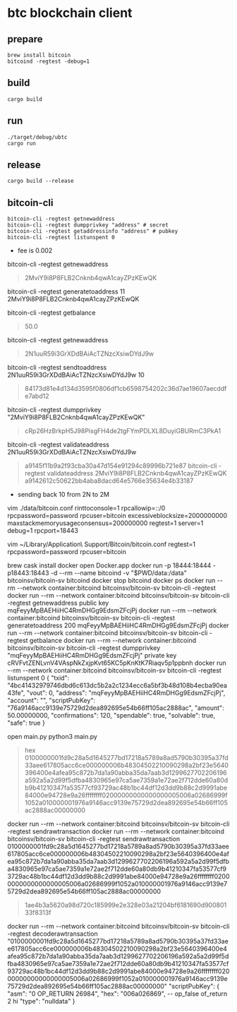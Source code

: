 # btc blockchain client

## prepare
```
brew install bitcoin
bitcoind -regtest -debug=1
```

## build
```
cargo build
```

## run
```
./target/debug/ubtc
cargo run
```

## release
```
cargo build --release
```

## bitcoin-cli
```
bitcoin-cli -regtest getnewaddress
bitcoin-cli -regtest dumpprivkey "address" # secret
bitcoin-cli -regtest getaddressinfo "address" # pubkey
bitcoin-cli -regtest listunspent 0
```

- fee is 0.002

bitcoin-cli -regtest getnewaddress
> 2MviY9i8P8FLB2Cnknb4qwA1cayZPzKEwQK

bitcoin-cli -regtest generatetoaddress 11 2MviY9i8P8FLB2Cnknb4qwA1cayZPzKEwQK

bitcoin-cli -regtest getbalance
> 50.0

bitcoin-cli -regtest getnewaddress
> 2N1uuR59i3GrXDdBAiAcTZNzcXsiwDYdJ9w

bitcoin-cli -regtest sendtoaddress 2N1uuR59i3GrXDdBAiAcTZNzcXsiwDYdJ9w 10
> 84173d81e4d134d3595f0806df1cb6598754202c36d7ae19607aecddfe7abd12

bitcoin-cli -regtest dumpprivkey "2MviY9i8P8FLB2Cnknb4qwA1cayZPzKEwQK"
> cRp26HzBrkpH5J98PisgFH4de2tgFYmPDLXL8DuyiGBURmC3PkA1

bitcoin-cli -regtest validateaddress 2N1uuR59i3GrXDdBAiAcTZNzcXsiwDYdJ9w
> a9145f11b9a2f93cba30a47d154e91294c89996b721e87
bitcoin-cli -regtest validateaddress 2MviY9i8P8FLB2Cnknb4qwA1cayZPzKEwQK
> a9142612c50622bb4aba8dacd64e5766e35634e4b33187

- sending back 10 from 2N to 2M

vim ./data/bitcoin.conf
rinttoconsole=1
rpcallowip=::/0
rpcpassword=password
rpcuser=bitcoin
excessiveblocksize=2000000000
maxstackmemoryusageconsensus=200000000
regtest=1
server=1
debug=1
rpcport=18443

vim ~/Library/Application\ Support/Bitcoin/bitcoin.conf
regtest=1
rpcpassword=password
rpcuser=bitcoin

brew cask install docker
open Docker.app
docker run -p 18444:18444 -p18443:18443 -d --rm --name bitcoind -v "$PWD/data:/data" bitcoinsv/bitcoin-sv bitcoind
docker stop bitcoind
docker ps
docker run --rm --network container:bitcoind bitcoinsv/bitcoin-sv bitcoin-cli -regtest <cmd>
docker run --rm --network container:bitcoind bitcoinsv/bitcoin-sv bitcoin-cli -regtest getnewaddress
public key mqFeyyMpBAEHiiHC4RmDHGg9EdsmZFcjPj
docker run --rm --network container:bitcoind bitcoinsv/bitcoin-sv bitcoin-cli -regtest generatetoaddress 200 mqFeyyMpBAEHiiHC4RmDHGg9EdsmZFcjPj
docker run --rm --network container:bitcoind bitcoinsv/bitcoin-sv bitcoin-cli -regtest getbalance
docker run --rm --network container:bitcoind bitcoinsv/bitcoin-sv bitcoin-cli -regtest dumpprivkey "mqFeyyMpBAEHiiHC4RmDHGg9EdsmZFcjPj"
private key cRVFvtZENLvnV4VAspNkZxjpKvt65KC5pKnKtK7Riaqv5p1ppbnh
docker run --rm --network container:bitcoind bitcoinsv/bitcoin-sv bitcoin-cli -regtest listunspent 0
  {
    "txid": "4bc41432979746dbd6c613dc5b2a2c1234ecc6a5bf3b48d108b4ecba90ea43fe",
    "vout": 0,
    "address": "mqFeyyMpBAEHiiHC4RmDHGg9EdsmZFcjPj",
    "account": "",
    "scriptPubKey": "76a9146acc9139e75729d2dea892695e54b66ff105ac2888ac",
    "amount": 50.00000000,
    "confirmations": 120,
    "spendable": true,
    "solvable": true,
    "safe": true
  }

open main.py
python3 main.py
> hex
0100000001fd9c28a5d1645277bd17218a5789a8ad5790b30395a37fd33aee617805acc6ce000000006b48304502210090298a2bf23e5640396400e4afea95c872b7da1a90abba35da7aab3d1299627702206196a592a5a2d99f5dfba4830965e97ca5ae7359a1e72ae2f712dde60a80db9b41210347fa53577cf93729ac48b1bc44df12d3dd9b88c2d9991abe84000e94728e9a26ffffffff02000000000000000005006a02686999f1052a010000001976a9146acc9139e75729d2dea892695e54b66ff105ac2888ac00000000

docker run --rm --network container:bitcoind bitcoinsv/bitcoin-sv bitcoin-cli -regtest sendrawtransaction <hex>
docker run --rm --network container:bitcoind bitcoinsv/bitcoin-sv bitcoin-cli -regtest sendrawtransaction 0100000001fd9c28a5d1645277bd17218a5789a8ad5790b30395a37fd33aee617805acc6ce000000006b48304502210090298a2bf23e5640396400e4afea95c872b7da1a90abba35da7aab3d1299627702206196a592a5a2d99f5dfba4830965e97ca5ae7359a1e72ae2f712dde60a80db9b41210347fa53577cf93729ac48b1bc44df12d3dd9b88c2d9991abe84000e94728e9a26ffffffff02000000000000000005006a02686999f1052a010000001976a9146acc9139e75729d2dea892695e54b66ff105ac2888ac00000000
> 1ae4b3a5620a98d720c185999e2e328e03a21204bf6181690d90080133f8313f


docker run --rm --network container:bitcoind bitcoinsv/bitcoin-sv bitcoin-cli -regtest decoderawtransaction "0100000001fd9c28a5d1645277bd17218a5789a8ad5790b30395a37fd33aee617805acc6ce000000006b48304502210090298a2bf23e5640396400e4afea95c872b7da1a90abba35da7aab3d1299627702206196a592a5a2d99f5dfba4830965e97ca5ae7359a1e72ae2f712dde60a80db9b41210347fa53577cf93729ac48b1bc44df12d3dd9b88c2d9991abe84000e94728e9a26ffffffff02000000000000000005006a02686999f1052a010000001976a9146acc9139e75729d2dea892695e54b66ff105ac2888ac00000000"
       "scriptPubKey": {
        "asm": "0 OP_RETURN 26984",
        "hex": "006a026869", -- op_false of_return 2 hi
        "type": "nulldata"
      }
